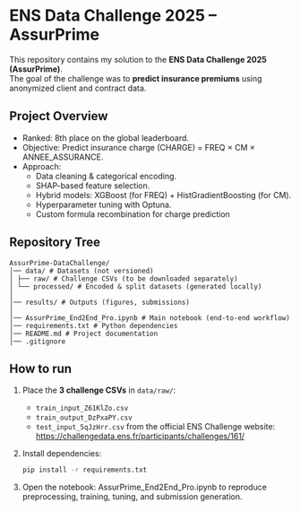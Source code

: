# ENS Data Challenge 2025 – AssurPrime
This repository contains my solution to the **ENS Data Challenge 2025 (AssurPrime)**.  
The goal of the challenge was to **predict insurance premiums** using anonymized client and contract data.

## Project Overview
- Ranked: 8th place on the global leaderboard.
- Objective: Predict insurance charge (CHARGE) = FREQ × CM × ANNEE_ASSURANCE.
- Approach:
   - Data cleaning & categorical encoding.
   - SHAP-based feature selection.
   - Hybrid models: XGBoost (for FREQ) + HistGradientBoosting (for CM).
   - Hyperparameter tuning with Optuna.
   - Custom formula recombination for charge prediction

## Repository Tree
```
AssurPrime-DataChallenge/
│── data/ # Datasets (not versioned)
│ ├── raw/ # Challenge CSVs (to be downloaded separately)
│ └── processed/ # Encoded & split datasets (generated locally)
│
│── results/ # Outputs (figures, submissions)
│
│── AssurPrime_End2End_Pro.ipynb # Main notebook (end-to-end workflow)
│── requirements.txt # Python dependencies
│── README.md # Project documentation
│── .gitignore
```

## How to run
1. Place the **3 challenge CSVs** in `data/raw/`:
   - `train_input_Z61KlZo.csv`
   - `train_output_DzPxaPY.csv`
   - `test_input_5qJzHrr.csv`
   from the official ENS Challenge website: https://challengedata.ens.fr/participants/challenges/161/

2. Install dependencies:
   ```bash
   pip install -r requirements.txt
   ```
   
3. Open the notebook: AssurPrime_End2End_Pro.ipynb to reproduce preprocessing, training, tuning, and submission generation.
